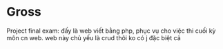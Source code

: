 # Gross
Project final exam:
đấy là web viết bằng php, phục vụ cho việc thi cuối kỳ môn cn web. 
web này chủ yếu là crud thôi ko có j đặc biệt cả
